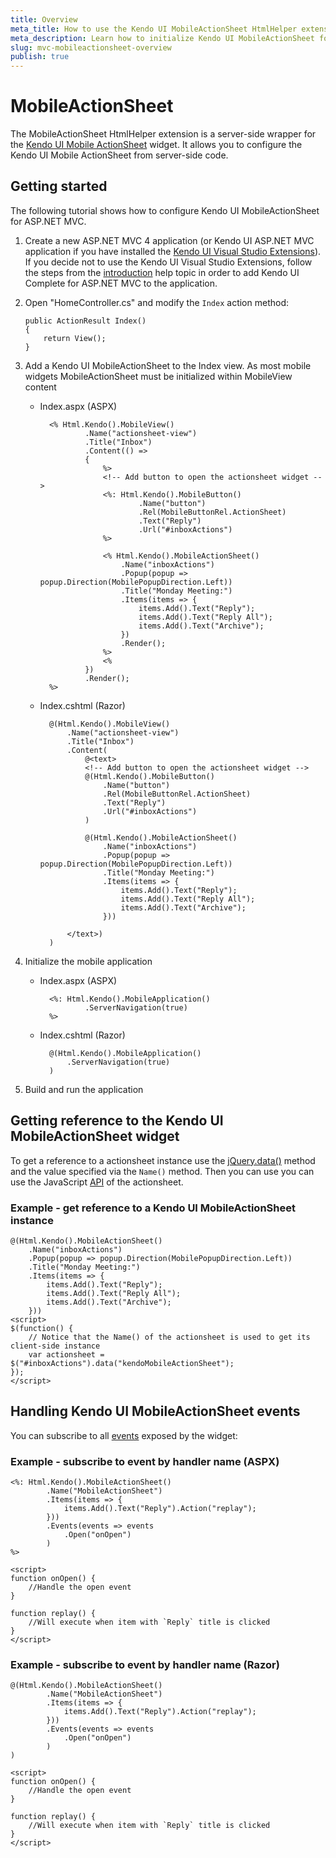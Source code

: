 ```yaml
---
title: Overview
meta_title: How to use the Kendo UI MobileActionSheet HtmlHelper extension, server-side ASP.NET MVC wrapper for Kendo UI Mobile ActionSheet widget
meta_description: Learn how to initialize Kendo UI MobileActionSheet for ASP.NET MVC, handle Kendo UI MobileActionSheet Events, access an existing actionsheet with MobileActionSheet HtmlHelper extension documentation.
slug: mvc-mobileactionsheet-overview
publish: true
---
```


# MobileActionSheet

The MobileActionSheet HtmlHelper extension is a server-side wrapper for the [Kendo UI Mobile ActionSheet](http://docs.kendoui.com/api/mobile/actionsheet) widget. It allows you to configure the Kendo UI Mobile ActionSheet
from server-side code.

## Getting started

The following tutorial shows how to configure Kendo UI MobileActionSheet for ASP.NET MVC.

1.  Create a new ASP.NET MVC 4 application (or Kendo UI ASP.NET MVC application if you have installed the [Kendo UI Visual Studio Extensions](/getting-started/using-kendo-with/aspnet-mvc/introduction#kendo-ui-for-asp.net-mvc-visual-studio-extensions)).
If you decide not to use the Kendo UI Visual Studio Extensions, follow the steps from the [introduction](/getting-started/using-kendo-with/aspnet-mvc/introduction) help topic in order
to add Kendo UI Complete for ASP.NET MVC to the application.
1.  Open "HomeController.cs" and modify the `Index` action method:

        public ActionResult Index()
        {
            return View();
        }

1. Add a Kendo UI MobileActionSheet to the Index view. As most mobile widgets MobileActionSheet must be initialized within MobileView content
    - Index.aspx (ASPX)

            <% Html.Kendo().MobileView()
                    .Name("actionsheet-view")
                    .Title("Inbox")
                    .Content(() =>
                    {
                        %>
                        <!-- Add button to open the actionsheet widget -->
                        <%: Html.Kendo().MobileButton()
                                .Name("button")
                                .Rel(MobileButtonRel.ActionSheet)
                                .Text("Reply")
                                .Url("#inboxActions")
                        %>

                        <% Html.Kendo().MobileActionSheet()
                            .Name("inboxActions")
                            .Popup(popup => popup.Direction(MobilePopupDirection.Left))
                            .Title("Monday Meeting:")
                            .Items(items => {
                                items.Add().Text("Reply");
                                items.Add().Text("Reply All");
                                items.Add().Text("Archive");
                            })
                            .Render();
                        %>
                        <%
                    })
                    .Render();
            %>

    - Index.cshtml (Razor)

            @(Html.Kendo().MobileView()
                .Name("actionsheet-view")
                .Title("Inbox")
                .Content(
                    @<text>
                    <!-- Add button to open the actionsheet widget -->
                    @(Html.Kendo().MobileButton()
                        .Name("button")
                        .Rel(MobileButtonRel.ActionSheet)
                        .Text("Reply")
                        .Url("#inboxActions")
                    )

                    @(Html.Kendo().MobileActionSheet()
                        .Name("inboxActions")
                        .Popup(popup => popup.Direction(MobilePopupDirection.Left))
                        .Title("Monday Meeting:")
                        .Items(items => {
                            items.Add().Text("Reply");
                            items.Add().Text("Reply All");
                            items.Add().Text("Archive");
                        }))

                </text>)
            )

1. Initialize the mobile application
    - Index.aspx (ASPX)

            <%: Html.Kendo().MobileApplication()
                    .ServerNavigation(true)
            %>

    - Index.cshtml (Razor)

            @(Html.Kendo().MobileApplication()
                .ServerNavigation(true)
            )

1. Build and run the application

## Getting reference to the Kendo UI MobileActionSheet widget

To get a reference to a actionsheet instance use the [jQuery.data()](http://api.jquery.com/jQuery.data/) method and the value specified via the `Name()` method.
Then you can use you can use the JavaScript [API](/api/mobile/actionsheet#methods) of the actionsheet.

### Example - get reference to a Kendo UI MobileActionSheet instance

    @(Html.Kendo().MobileActionSheet()
        .Name("inboxActions")
        .Popup(popup => popup.Direction(MobilePopupDirection.Left))
        .Title("Monday Meeting:")
        .Items(items => {
            items.Add().Text("Reply");
            items.Add().Text("Reply All");
            items.Add().Text("Archive");
        }))
    <script>
    $(function() {
        // Notice that the Name() of the actionsheet is used to get its client-side instance
        var actionsheet = $("#inboxActions").data("kendoMobileActionSheet");
    });
    </script>


## Handling Kendo UI MobileActionSheet events

You can subscribe to all [events](/api/mobile/actionsheet#events) exposed by the widget:

### Example - subscribe to event by handler name (ASPX)

    <%: Html.Kendo().MobileActionSheet()
            .Name("MobileActionSheet")
            .Items(items => {
                items.Add().Text("Reply").Action("replay");
            }))
            .Events(events => events
                .Open("onOpen")
            )
    %>

    <script>
    function onOpen() {
        //Handle the open event
    }

    function replay() {
        //Will execute when item with `Reply` title is clicked
    }
    </script>


### Example - subscribe to event by handler name (Razor)

    @(Html.Kendo().MobileActionSheet()
            .Name("MobileActionSheet")
            .Items(items => {
                items.Add().Text("Reply").Action("replay");
            }))
            .Events(events => events
                .Open("onOpen")
            )
    )

    <script>
    function onOpen() {
        //Handle the open event
    }

    function replay() {
        //Will execute when item with `Reply` title is clicked
    }
    </script>
 
